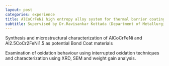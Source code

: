 ```yaml
---
layout: post
categories: experience
title: AlCoCrFeNi high entropy alloy system for thermal barrier coating applications
subtitle: Supervised by Dr.Ravisankar Kottada (Department of Metallurgical and Materials Engineering, IITM)
---
```


Synthesis and microstructural characterization of AlCoCrFeNi and Al2.5CoCr2FeNi1.5 as potential Bond Coat materials

Examination of oxidation behaviour using interrupted oxidation techniques and characterization using XRD, SEM and weight gain analysis. 
       
 
